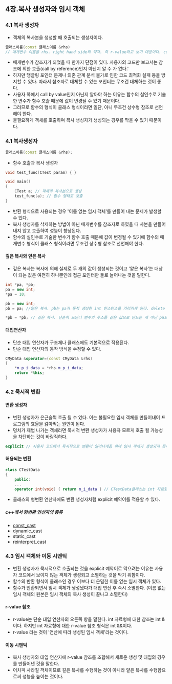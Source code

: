 ## 4장.복사 생성자와 임시 객체
### 4.1 복사 생성자
- 객체의 복사본을 생성할 때 호출되는 생성자이다.
```c++
클래스이름(const 클래스이름 &rhs)
// 매개변수 이름을 rhs. right hand side의 약자. 즉 r-value라고 보기 대문이다. const예약어는 생략할 수 있지만 특별한 이유가 없다면 붙이는 것이 원칙이다.
```
- 매개변수가 참조자가 되었을 때 한가지 단점이 있다. 사용자의 코드만 보고서는 참조에 의한 호출(call by reference)인지 아닌지 알 수 가 없다.'
- 하지만 댕글링 포인터 문제나 의존 관계 분석 불가로 인한 코드 최적화 실패 등을 방지할 수 있다. 따라서 참조자로 대체할 수 있는 포인터는 무조건 대체하는 것이 좋다.
- 사용자 쪽에서 call by value인지 아닌지 알아야 하는 이유는 함수의 실인수로 기술한 변수가 함수 호출 때문에 값이 변경될 수 있기 때문이다.
- 그러므로 함수의 형식이 클래스 형식이라면 일단, 아니 무조건 상수형 참조로 선언해야 한다.
- 불필요하게 객체를 호출하며 복사 생성자가 생성되는 경우를 막을 수 있기 때문이다.

### 4.1 복사생성자
```c++
클래스이름(const 클래스이름 &rhs);
```
- 함수 호출과 복사 생성자
```c++
void test_func(CTest param) { }

void main()
{
	CTest a; // 객체의 복사본으로 생성
	test_func(a); // 함수 형태로 호출
}
```
- 반환 형식으로 사용되는 경우 '이름 없는 임시 객체'를 만들어 내는 문제가 발생할 수 있다.
- 복사 생성자를 삭제하는 방법이 아닌 매개변수를 참조자로 하였을 때 사본을 만들어내지 않고 호출하여 성능이 향상된다.
- 함수의 실인수로 기술한 변수가 함수 호출 때문에 값이 변경될 수 있기에 함수의 매개변수 형식이 클래스 형식이라면 무조건 상수형 참조로 선언해야 한다.
#### 깊은 복사와 얖은 복사
- 깊은 복사는 복사에 의해 실제로 두 개의 값이 생성되는 것이고 '얕은 복사'는 대상이 되는 값은 여전히 하나뿐인데 접근 포인터만 둘로 늘어나는 것을 말한다.
```c++
int *pa, *pb;
pa = new int;
*pa = 10;

pb = new int;
pb = pa; //얕은 복사. pb는 pa가 동적 생성한 int 인스턴스를 가리키게 된다. delete pa; delete pb; 를 할 경우 해제한 포인터를 다시 해제하려고 하는 오류가 발생함.

*pb = *pb; // 깊은 복사. 단순히 포인터 변수의 주소를 같은 값으로 만드는 게 아닌 pa포인터가 가리키는 대상 메모리에 저장된 값을 가져와 pb포인터가 가리키는 대상 메모리로 복사한 것이다.
```
#### 대입연산자
- 단순 대입 연산자가 구조체나 클래스에도 기본적으로 적용된다.
- 단순 대입 연산자의 동작 방식을 수정할 수 있다.
```c++
CMyData &operator=(const CMyData &rhs)
{
	*m_p_i_data = *rhs.m_p_i_data;
	return *this;
}
```
### 4.2 묵시적 변환
#### 변환 생성자
- 변환 생성자가 은근슬쩍 호출 될 수 있다. 이는 불필요한 임시 객체를 만들어내어 프로그램의 효율을 갉아먹는 원인이 된다.
- 덩치가 제법 나가는 객체라면 묵시적 변환 생성자가 사용자 모르게 호출 될 가능성을 차단하는 것이 바람직하다.
```c++
explicit // 사용자 코드에서 묵시적으로 변환이 일어나게끔 하여 임시 객체가 생성되지 못하게 한다. 즉, 사용자 코드에서 직접 변환 형식을 지정해야 한다는 이유로 컴파일을 오류를 발생시킨다.
```
#### 허용되는 변환
```c++
class CTestData
{
	public: 
	...
	operator int(void) { return m_i_data } // CTestData클래스는 int 자료형으로 변환 될 수 있다!
```
- 클래스의 형변환 연산자에도 변환 생성자처럼 explicit 예약어를 적용할 수 있다.
##### c++에서 형변환 연산자의 종류
- [const_cast](const_cast)
- dynamic_cast
- static_cast
- reinterpret_cast

### 4.3 임시 객체와 이동 시맨틱
- 변환 생성자가 묵시적으로 호출되는 것을 explicit 예약어로 막으려는 이유는 사용자 코드에서 보이지 않는 객체가 생성되고 소멸하는 것을 막기 위함이다.
- 함수의 반환 형식이 클래스인 경우 이보다 더 은밀한 이름 없는 임시 객체가 있다.
- 함수가 반환되면서 임시 객체가 생성됐다가 대입 연산 후 즉시 소멸한다. (이름 없는 임시 객체의 원본은 임시 객체의 복사 생성이 끝나고 소멸한다)
#### r-value 참조
- r-value는 단순 대입 연산자의 오른쪽 항을 말한다. int 자료형에 대한 참조는 int &이다. 하지만 int 자료형에 대한 r-value 참조 형식은 int &&이다.
- r-value 라는 것이 '연산에 따라 생성된 임시 객체'라는 것이다.
#### 이동 시맨틱
- 복사 생성자와 대입 연산자에 r-value 참조를 조합해서 새로운 생성 및 대입의 경우를 만들어낸 것을 말한다.
- 어차피 사라질 객체이므로 깊은 복사를 수행하는 것이 아니라 얕은 복사를 수행함으로써 성능을 높이는 것이다.
